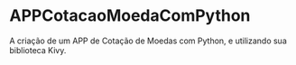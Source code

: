 # APPCotacaoMoedaComPython
 A criação de um APP de Cotação de Moedas com Python, e utilizando sua biblioteca Kivy.
